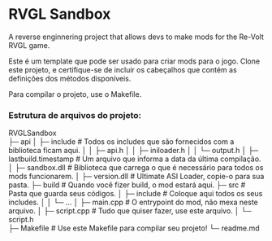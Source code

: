 # RVGL Sandbox
A reverse enginnering project that allows devs to make mods for the Re-Volt RVGL game.

Este é um template que pode ser usado para criar mods para o jogo. Clone este projeto, e certifique-se de incluir os cabeçalhos que contém as definições dos métodos disponíveis.

Para compilar o projeto, use o Makefile.

### Estrutura de arquivos do projeto:

RVGLSandbox  
├─ api
│   ├─ include              # Todos os includes que são fornecidos com a biblioteca ficam aqui.
│   │   ├─ api.h 
│   │   ├─ iniloader.h
│   │   └─ output.h
│   ├─ lastbuild.timestamp  # Um arquivo que informa a data da última compilação.
│   ├─ sandbox.dll          # Biblioteca que carrega o que é necessário para todos os mods funcionarem.
│   ├─ version.dll          # Ultimate ASI Loader, copie-o para sua pasta.
├─ build                    # Quando você fizer build, o mod estará aqui. 
├─ src                      # Pasta que guarda seus códigos.
│   ├─ include              # Coloque aqui todos os seus includes.
│   │   └─ ...
│   ├─ main.cpp             # O entrypoint do mod, não mexa neste arquivo.
│   ├─ script.cpp           # Tudo que quiser fazer, use este arquivo.
│   └─ script.h             
├─ Makefile                 # Use este Makefile para compilar seu projeto!
└─ readme.md